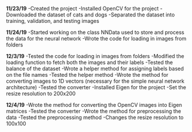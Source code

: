 **11/23/19**
-Created the project
-Installed OpenCV for the project
-Downloaded the dataset of cats and dogs
-Separated the dataset into training, validation, and testing images

**11/24/19**
-Started working on the class NNData used to store and process the data for the neural network
-Wrote the code for loading in images from folders

**12/3/19**
-Tested the code for loading in images from folders
-Modified the loading function to fetch both the images and their labels
-Tested the balance of the dataset
-Wrote a helper method for assigning labels based on the file names
-Tested the helper method
-Wrote the method for converting images to 1D vectors (necessary for the simple neural network architecture)
-Tested the converter
-Installed Eigen for the project
-Set the resize resolution to 200x200

**12/4/19**
-Wrote the method for converting the OpenCV images into Eigen matrices
-Tested the converter
-Wrote the method for preprocessing the data
-Tested the preprocessing method
-Changes the resize resolution to 100x100
